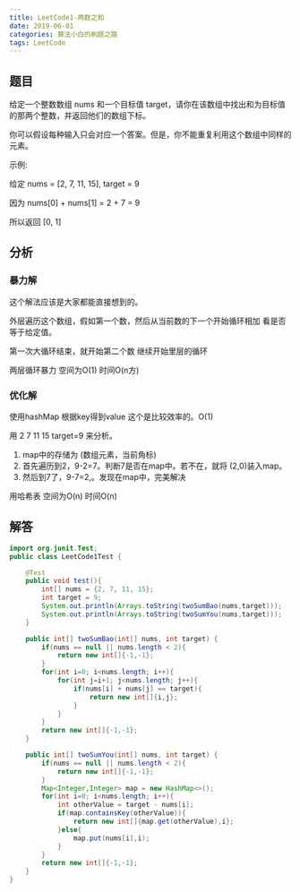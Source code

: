 ```yaml
---
title: LeetCode1-两数之和
date: 2019-06-01
categories: 算法小白的刷题之路
tags: LeetCode
---
```


## 题目
给定一个整数数组 nums 和一个目标值 target，请你在该数组中找出和为目标值的那两个整数，并返回他们的数组下标。

你可以假设每种输入只会对应一个答案。但是，你不能重复利用这个数组中同样的元素。

示例:

给定 nums = [2, 7, 11, 15], target = 9

因为 nums[0] + nums[1] = 2 + 7 = 9

所以返回 [0, 1]

## 分析
### 暴力解
这个解法应该是大家都能直接想到的。

外层遍历这个数组，假如第一个数，然后从当前数的下一个开始循环相加 看是否等于给定值。

第一次大循环结束，就开始第二个数 继续开始里层的循环

两层循环暴力 空间为O(1) 时间O(n方)

### 优化解
使用hashMap 根据key得到value 这个是比较效率的。O(1)

用 2 7 11 15 target=9 来分析。

1. map中的存储为 (数组元素，当前角标)
2. 首先遍历到2，9-2=7。判断7是否在map中。若不在，就将 (2,0)装入map。
3. 然后到7了，9-7=2,。发现在map中，完美解决

用哈希表 空间为O(n) 时间O(n)

## 解答

````java
import org.junit.Test;
public class LeetCode1Test {

	@Test
	public void test(){
		int[] nums = {2, 7, 11, 15};
		int target = 9;
		System.out.println(Arrays.toString(twoSumBao(nums,target)));
		System.out.println(Arrays.toString(twoSumYou(nums,target)));
	}

	public int[] twoSumBao(int[] nums, int target) {
		if(nums == null || nums.length < 2){
			return new int[]{-1,-1};
		}
		for(int i=0; i<nums.length; i++){
			for(int j=i+1; j<nums.length; j++){
				if(nums[i] + nums[j] == target){
					return new int[]{i,j};
				}
			}
		}
		return new int[]{-1,-1};
	}

	public int[] twoSumYou(int[] nums, int target) {
		if(nums == null || nums.length < 2){
		    return new int[]{-1,-1};
		}
		Map<Integer,Integer> map = new HashMap<>();
		for(int i=0; i<nums.length; i++){
			int otherValue = target - nums[i];
			if(map.containsKey(otherValue)){
				return new int[]{map.get(otherValue),i};
			}else{
				map.put(nums[i],i);
			}
		}
		return new int[]{-1,-1};
	}
}


````









